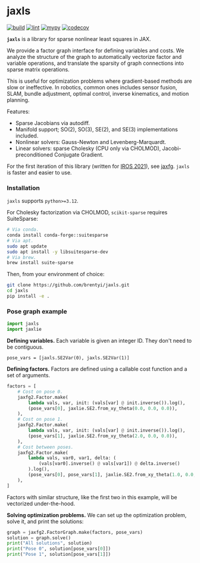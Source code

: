 # jaxls

[![build](https://github.com/brentyi/jaxfg/actions/workflows/build.yml/badge.svg)](https://github.com/brentyi/jaxfg/actions/workflows/build.yml)
[![lint](https://github.com/brentyi/jaxfg/actions/workflows/lint.yml/badge.svg)](https://github.com/brentyi/jaxfg/actions/workflows/lint.yml)
[![mypy](https://github.com/brentyi/jaxfg/actions/workflows/mypy.yml/badge.svg)](https://github.com/brentyi/jaxfg/actions/workflows/mypy.yml)
[![codecov](https://codecov.io/gh/brentyi/jaxfg/branch/master/graph/badge.svg?token=RNJB7EFC8T)](https://codecov.io/gh/brentyi/jaxfg)

**`jaxls`** is a library for sparse nonlinear least squares in JAX.

We provide a factor graph interface for defining variables and costs. We
analyze the structure of the graph to automatically vectorize factor and
variable operations, and translate the sparsity of graph connections into
sparse matrix operations.

This is useful for optimization problems where gradient-based methods are slow
or ineffective. In robotics, common ones includes sensor fusion, SLAM, bundle
adjustment, optimal control, inverse kinematics, and motion planning.

Features:

- Sparse Jacobians via autodiff.
- Manifold support; SO(2), SO(3), SE(2), and SE(3) implementations included.
- Nonlinear solvers: Gauss-Newton and Levenberg-Marquardt.
- Linear solvers: sparse Cholesky (CPU only via CHOLMOD), Jacobi-preconditioned Conjugate Gradient.

For the first iteration of this library (written for [IROS 2021](https://github.com/brentyi/dfgo)), see [jaxfg](https://github.com/brentyi/jaxfg).
`jaxls` is faster and easier to use.

### Installation

`jaxls` supports `python>=3.12`.

For Cholesky factorization via CHOLMOD, `scikit-sparse` requires SuiteSparse:

```bash
# Via conda.
conda install conda-forge::suitesparse
# Via apt.
sudo apt update
sudo apt install -y libsuitesparse-dev
# Via brew.
brew install suite-sparse
```

Then, from your environment of choice:

```bash
git clone https://github.com/brentyi/jaxls.git
cd jaxls
pip install -e .
```

### Pose graph example

```python
import jaxls
import jaxlie
```

**Defining variables.** Each variable is given an integer ID. They don't need to be contiguous.

```
pose_vars = [jaxls.SE2Var(0), jaxls.SE2Var(1)]
```

**Defining factors.** Factors are defined using a callable cost function and a set of arguments.

```python
factors = [
    # Cost on pose 0.
    jaxfg2.Factor.make(
        lambda vals, var, init: (vals[var] @ init.inverse()).log(),
        (pose_vars[0], jaxlie.SE2.from_xy_theta(0.0, 0.0, 0.0)),
    ),
    # Cost on pose 1.
    jaxfg2.Factor.make(
        lambda vals, var, init: (vals[var] @ init.inverse()).log(),
        (pose_vars[1], jaxlie.SE2.from_xy_theta(2.0, 0.0, 0.0)),
    ),
    # Cost between poses.
    jaxfg2.Factor.make(
        lambda vals, var0, var1, delta: (
            (vals[var0].inverse() @ vals[var1]) @ delta.inverse()
        ).log(),
        (pose_vars[0], pose_vars[1], jaxlie.SE2.from_xy_theta(1.0, 0.0, 0.0)),
    ),
]
```

Factors with similar structure, like the first two in this example, will be vectorized under-the-hood.

**Solving optimization problems.** We can set up the optimization problem,
solve it, and print the solutions:

```python
graph = jaxfg2.FactorGraph.make(factors, pose_vars)
solution = graph.solve()
print("All solutions", solution)
print("Pose 0", solution[pose_vars[0]])
print("Pose 1", solution[pose_vars[1]])
```
